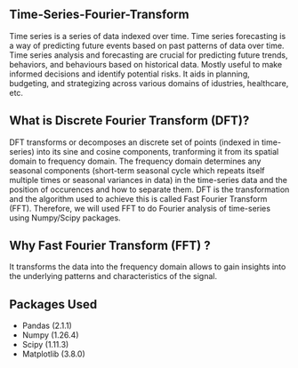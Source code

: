 ## Time-Series-Fourier-Transform
Time series is a series of data indexed over time. Time series forecasting is a way of predicting future events based on past patterns of data over time.
Time series analysis and forecasting are crucial for predicting future trends, behaviors, and behaviours based on historical data. Mostly useful to make informed decisions and identify potential risks. It aids in planning, budgeting, and strategizing across various domains of idustries, healthcare, etc.

## What is Discrete Fourier Transform (DFT)? 
DFT transforms or decomposes an discrete set of points (indexed in time-series) into its sine and cosine components, tranforming it from its spatial domain to frequency domain. The frequency domain determines any seasonal components (short-term seasonal cycle which repeats itself multiple times or seasonal variances in data) in the time-series data and the position of occurences and how to separate them. DFT is the transformation and the algorithm used to achieve this is called Fast Fourier Transform (FFT). Therefore, we will used FFT to do Fourier analysis of time-series using Numpy/Scipy packages.

## Why Fast Fourier Transform (FFT) ?
It transforms the data into the frequency domain allows to gain insights into the underlying patterns and characteristics of the signal.

## Packages Used
-  Pandas (2.1.1)
-  Numpy (1.26.4) 
-  Scipy (1.11.3)
-  Matplotlib (3.8.0)

